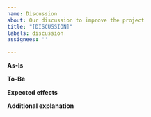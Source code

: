 ```yaml
---
name: Discussion
about: Our discussion to improve the project
title: "[DISCUSSION]"
labels: discussion
assignees: ''

---
```


**As-Is**

**To-Be**

**Expected effects**

**Additional explanation**
